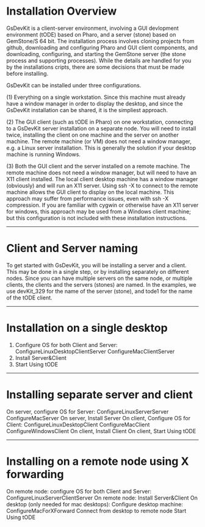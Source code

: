 # Installation Overview

GsDevKit is a client-server environment, involving a GUI devlopment environment (tODE) based on Pharo, and a server (stone) based on GemStone/S 64 bit.  The installation process involves cloning projects from github, downloading and configuring Pharo and GUI client components, and downloading, configuring, and starting the GemStone server (the stone process and supporting processes).  While the details are handled for you by the installations cripts, there are some decisions that  must be made  before installing.

GsDevKit can be installed under three configurations.

(1) Everything on a single workstation.  Since this machine must already have a window manager in order to display the desktop, and since the GsDevKit installation can be shared, it is the simpliest approach.

(2) The GUI client (such as tODE in Pharo) on one workstation, connecting to a GsDevKit server installation on a separate node.  You will need to install twice, installing the client on one machine and the server on another machine.  The remote machine (or VM) does not need a window manager, e.g. a Linux server installation.  This is generally the solution if your desktop machine is running Windows.

(3) Both the GUI client and the server installed on a remote machine.  The remote machine does not need a window manager, but will need to have an X11 client installed.  The local client desktop machine has a window manager (obviously) and will run an X11 server.  Using  ssh -X to connect to the remote machine allows the  GUI client to display on the local machine.  This approach may suffer from performance issues, even with ssh -X compression.  If you are familiar with cygwin or otherwise have an X11 server for windows,  this approach may be used from a Windows client machine; but this configuration is not included with these installation instructions. 

---
# Client and Server naming

To get started with GsDevKit, you will be installing a server and a client.  This may be done in a single step, or by installing separately on different nodes.  Since you can have multiple servers on the same node, or multiple clients, the clients and the servers (stones) are named.  In the examples, we use devKit_329 for the name of the server (stone), and tode1 for the name of the tODE client. 

---
# Installation on a single desktop
   1. Configure OS for both Client and Server:  ConfigureLinuxDesktopClientServer  ConfigureMacClientServer
   2. Install Server&Client
   3. Start Using tODE

---
# Installing separate server and client
   On server, configure OS for Server:  ConfigureLinuxServerServer  ConfigureMacServer
   On server, Install Server
   On client, Configure OS for Client:  ConfigureLinuxDesktopClient  ConfigureMacClient ConfigureWindowsClient
   On client, Install Client
   On client, Start Using tODE
   
---
# Installing on a remote node using X forwarding
   On remote node: configure OS for both Client and Server:   ConfigureLinuxServerClientServer
   On remote node: Install Server&Client
   On desktop (only needed for mac desktops): Configure desktop machine:  ConfigureMacForXForward
   Connect from desktop to remote node 
   Start Using tODE
 
